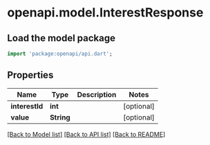 # openapi.model.InterestResponse

## Load the model package
```dart
import 'package:openapi/api.dart';
```

## Properties
Name | Type | Description | Notes
------------ | ------------- | ------------- | -------------
**interestId** | **int** |  | [optional] 
**value** | **String** |  | [optional] 

[[Back to Model list]](../README.md#documentation-for-models) [[Back to API list]](../README.md#documentation-for-api-endpoints) [[Back to README]](../README.md)


